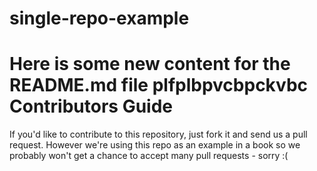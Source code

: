 single-repo-example
===================

Here is some new content for the README.md file
plfplbpvcbpckvbc
Contributors Guide
==================
If you'd like to contribute to this repository, just fork it and send us a pull request. However we're using this repo as an example in a book so we probably won't get a chance to accept many pull requests - sorry :(
